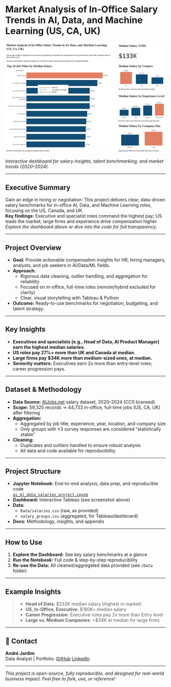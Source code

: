 # Market Analysis of In-Office Salary Trends in AI, Data, and Machine Learning (US, CA, UK)

![Dashboard Screenshot](https://github.com/andrebjardim/AI-ML-Data-Salaries-Project/blob/main/Dashboard.png)

*Interactive dashboard for salary insights, talent benchmarking, and market trends (2020–2024).*

---

## Executive Summary

Gain an edge in hiring or negotiation: This project delivers clear, data-driven salary benchmarks for in-office AI, Data, and Machine Learning roles, focusing on the US, Canada, and UK.  
**Key findings:** Executive and specialist roles command the highest pay; US leads the market; large firms and experience drive compensation higher.  
_Explore the dashboard above or dive into the code for full transparency._

---

## Project Overview

- **Goal:** Provide actionable compensation insights for HR, hiring managers, analysts, and job seekers in AI/Data/ML fields.
- **Approach:**  
  - Rigorous data cleaning, outlier handling, and aggregation for reliability  
  - Focused on in-office, full-time roles (remote/hybrid excluded for clarity)
  - Clear, visual storytelling with Tableau & Python  
- **Outcome:** Ready-to-use benchmarks for negotiation, budgeting, and talent strategy.

---

## Key Insights

- **Executives and specialists (e.g., Head of Data, AI Product Manager) earn the highest median salaries.**
- **US roles pay 27%+ more than UK and Canada at median.**
- **Large firms pay $34K more than medium-sized ones, at median.**
- **Seniority matters:** Executives earn 2x more than entry-level roles; career progression pays.

---

## Dataset & Methodology

- **Data Source:** [AIJobs.net](https://aijobs.net) salary dataset, 2020–2024 (CC0 licensed)
- **Scope:** 59,325 records → 44,733 in-office, full-time jobs (US, CA, UK) after filtering  
- **Aggregation:**  
  - Aggregated by job title, experience, year, location, and company size  
  - Only groups with ≥3 survey responses are considered “statistically stable”
- **Cleaning:**  
  - Duplicates and outliers handled to ensure robust analysis  
  - All data and code available for reproducibility

---

## Project Structure

- **Jupyter Notebook:** End-to-end analysis, data prep, and reproducible code  
  [`ai_ml_data_salaries_project.ipynb`](ai_ml_data_salaries_project.ipynb)
- **Dashboard:** Interactive Tableau (see screenshot above)
- **Data:**  
  - `Data/salaries.csv` (raw, as provided)  
  - `salary_groups.csv` (aggregated, for Tableau/dashboard)  
- **Docs:** Methodology, insights, and appendix

---

## How to Use

1. **Explore the Dashboard:** See key salary benchmarks at a glance
2. **Run the Notebook:** Full code & step-by-step reproducibility
3. **Re-use the Data:** All cleaned/aggregated data provided (see `/Data` folder)

---

## Example Insights

> - **Head of Data**: $232K median salary (highest in market)
> - **US, In-Office, Executive**: $180K+ median salary  
> - **Career Progression**: Executive roles pay 2x more than Entry level  
> - **Large vs. Medium Companies**: +$34K at median for large firms

---

## 📮 Contact

**André Jardim**  
Data Analyst | Portfolio: [GitHub](https://github.com/andrebjardim) 
[LinkedIn](https://linkedin.com/in/andrebjardim)

---

*This project is open-source, fully reproducible, and designed for real-world business impact. Feel free to fork, use, or reference!*
